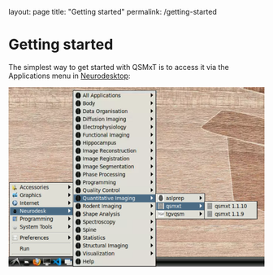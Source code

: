 layout: page
title: "Getting started"
permalink: /getting-started

<head>
  <link rel="stylesheet" href="https://maxcdn.bootstrapcdn.com/bootstrap/3.4.1/css/bootstrap.min.css">
  <script src="https://ajax.googleapis.com/ajax/libs/jquery/3.6.0/jquery.min.js"></script>
  <script src="https://maxcdn.bootstrapcdn.com/bootstrap/3.4.1/js/bootstrap.min.js"></script>
</head>

# Getting started

The simplest way to get started with QSMxT is to access it via the Applications menu in <a href="#" data-placement="top" data-toggle="popover" data-trigger="hover focus" data-content="An interactive analysis environment for Neuroimaging. Available <a href='https://neurodesktop.org/' target='_blank'>here</a>.">Neurodesktop</a>:

![Neurodesktop applications menu with QSMxT](/images/neurodesktop-applications-menu.png)

<script>
$(document).ready(function(){
    $('[data-toggle="popover"]').popover();   
});
$("[data-toggle=popover]")
.popover({html:true})
</script>

